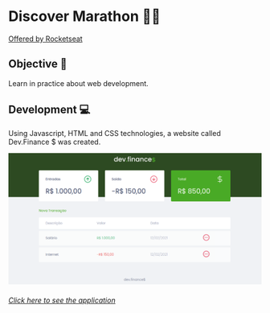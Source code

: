 # Discover Marathon :woman_technologist:
<a href="https://maratonadiscover.rocketseat.com.br/inscricao">Offered by Rocketseat</a>

## Objective :dart: 
Learn in practice about web development.

## Development :computer:
Using Javascript, HTML and CSS technologies, a website called Dev.Finance $ was created.

![Home-page dev.finances](assets/devfinances.png)

###### <a href="https://dev-finances-luannagarla.netlify.app/"> Click here to see the application</a>
